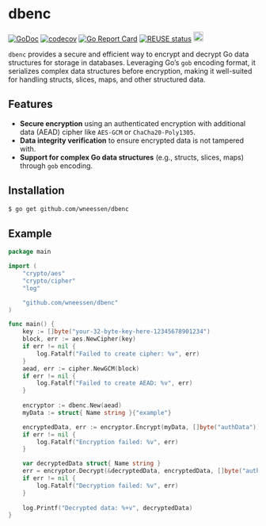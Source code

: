 <!--
SPDX-FileCopyrightText: 2024 Winni Neessen <wn@neessen.dev>

SPDX-License-Identifier: MIT
-->

# dbenc

[![GoDoc](https://godoc.org/github.com/wneessen/dbenc?status.svg)](https://pkg.go.dev/github.com/wneessen/dbenc)
[![codecov](https://codecov.io/gh/wneessen/dbenc/branch/main/graph/badge.svg?token=37KWJV03MR)](https://codecov.io/gh/wneessen/dbenc)
[![Go Report Card](https://goreportcard.com/badge/github.com/wneessen/dbenc)](https://goreportcard.com/report/github.com/wneessen/dbenc)
[![REUSE status](https://api.reuse.software/badge/github.com/wneessen/dbenc)](https://api.reuse.software/info/github.com/wneessen/dbenc)
<a href="https://ko-fi.com/D1D24V9IX"><img src="https://uploads-ssl.webflow.com/5c14e387dab576fe667689cf/5cbed8a4ae2b88347c06c923_BuyMeACoffee_blue.png" height="20" alt="buy ma a coffee"></a>

`dbenc` provides a secure and efficient way to encrypt and decrypt Go data structures for storage in databases. Leveraging Go’s `gob` encoding format, it serializes complex data structures before encryption, making it well-suited for handling structs, slices, maps, and other structured data.

## Features

- **Secure encryption** using an authenticated encryption with additional data (AEAD) cipher like `AES-GCM` or `ChaCha20-Poly1305`.
- **Data integrity verification** to ensure encrypted data is not tampered with.
- **Support for complex Go data structures** (e.g., structs, slices, maps) through `gob` encoding.

## Installation

```bash
$ go get github.com/wneessen/dbenc
```

## Example
```go
package main

import (
    "crypto/aes"
    "crypto/cipher"
    "log"

    "github.com/wneessen/dbenc"
)

func main() {
    key := []byte("your-32-byte-key-here-12345678901234")
    block, err := aes.NewCipher(key)
    if err != nil {
        log.Fatalf("Failed to create cipher: %v", err)
    }
    aead, err := cipher.NewGCM(block)
    if err != nil {
        log.Fatalf("Failed to create AEAD: %v", err)
    }
    
    encryptor := dbenc.New(aead)
    myData := struct{ Name string }{"example"}

    encryptedData, err := encryptor.Encrypt(myData, []byte("authData"))
    if err != nil {
        log.Fatalf("Encryption failed: %v", err)
    }

    var decryptedData struct{ Name string }
    err = encryptor.Decrypt(&decryptedData, encryptedData, []byte("authData"))
    if err != nil {
        log.Fatalf("Decryption failed: %v", err)
    }
    
    log.Printf("Decrypted data: %+v", decryptedData)
}
```
